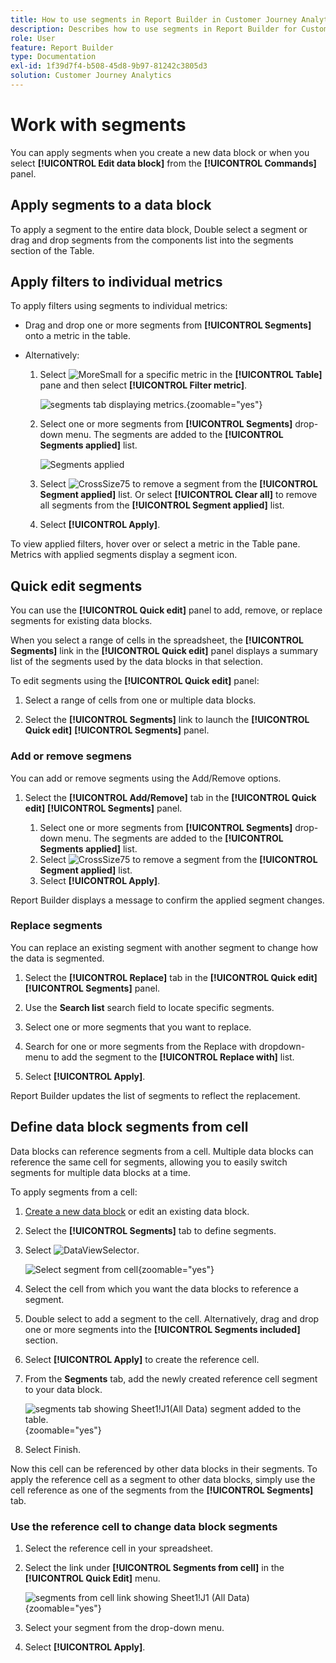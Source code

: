 ```yaml
---
title: How to use segments in Report Builder in Customer Journey Analytics
description: Describes how to use segments in Report Builder for Customer Journey Analytics
role: User
feature: Report Builder
type: Documentation
exl-id: 1f39d7f4-b508-45d8-9b97-81242c3805d3
solution: Customer Journey Analytics
---
```

# Work with segments

You can apply segments when you create a new data block or when you select **[!UICONTROL Edit data block]** from the **[!UICONTROL Commands]** panel.

## Apply segments to a data block

To apply a segment to the entire data block, Double select a segment or drag and drop segments from the components list into the segments section of the Table.

## Apply filters to individual metrics

To apply filters using segments to individual metrics:

* Drag and drop one or more segments from **[!UICONTROL Segments]** onto a metric in the table. 
   
* Alternatively:

  1. Select ![MoreSmall](/help/assets/icons/MoreSmall.svg) for a specific metric in the **[!UICONTROL Table]** pane and then select **[!UICONTROL Filter metric]**. 

     ![segments tab displaying metrics.](./assets/filter-metric.png){zoomable="yes"}

  1. Select one or more segments from **[!UICONTROL Segments]** drop-down menu. The segments are added to the **[!UICONTROL Segments applied]** list.

     ![Segments applied](assets/segments-applied.png)
  1. Select ![CrossSize75](/help/assets/icons/CrossSize75.svg) to remove a segment from the **[!UICONTROL Segment applied]** list. Or select **[!UICONTROL Clear all]** to remove all segments from the **[!UICONTROL Segment applied]** list.
  1. Select **[!UICONTROL Apply]**.

To view applied filters, hover over or select a metric in the Table pane. Metrics with applied segments display a segment icon.


## Quick edit segments

You can use the **[!UICONTROL Quick edit]** panel to add, remove, or replace segments for existing data blocks.

When you select a range of cells in the spreadsheet, the **[!UICONTROL Segments]** link in the **[!UICONTROL Quick edit]** panel displays a summary list of the segments used by the data blocks in that selection.

To edit segments using the **[!UICONTROL Quick edit]** panel:

1. Select a range of cells from one or multiple data blocks.

1. Select the **[!UICONTROL Segments]** link to launch the **[!UICONTROL Quick edit]** **[!UICONTROL Segments]** panel.


### Add or remove segmens

You can add or remove segments using the Add/Remove options.

1. Select the **[!UICONTROL Add/Remove]** tab in the **[!UICONTROL Quick edit]** **[!UICONTROL Segments]** panel.

    
   1. Select one or more segments from **[!UICONTROL Segments]** drop-down menu. The segments are added to the **[!UICONTROL Segments applied]** list.
   1. Select ![CrossSize75](/help/assets/icons/CrossSize75.svg) to remove a segment from the **[!UICONTROL Segment applied]** list.
   1. Select **[!UICONTROL Apply]**.

Report Builder displays a message to confirm the applied segment changes.

### Replace segments

You can replace an existing segment with another segment to change how the data is segmented.

1. Select the **[!UICONTROL Replace]** tab in the **[!UICONTROL Quick edit]** **[!UICONTROL Segments]** panel.

1. Use the **Search list** search field to locate specific segments.

1. Select one or more segments that you want to replace.

1. Search for one or more segments from the Replace with dropdown-menu to add the segment to the **[!UICONTROL Replace with]** list.

1. Select **[!UICONTROL Apply]**.

Report Builder updates the list of segments to reflect the replacement.

## Define data block segments from cell

Data blocks can reference segments from a cell. Multiple data blocks can reference the same cell for segments, allowing you to easily switch segments for multiple data blocks at a time.

To apply segments from a cell:

1. [Create a new data block](create-a-data-block.md#create-a-data-block) or edit an existing data block.
1. Select the **[!UICONTROL Segments]** tab to define segments.
1. Select ![DataViewSelector](/help/assets/icons/DataViewSelector.svg).
   
   ![Select segment from cell](assets/select-segment-from-cell.png){zoomable="yes"}

1. Select the cell from which you want the data blocks to reference a segment.
   
1. Double select to add a segment to the cell. Alternatively, drag and drop one or more segments  into the **[!UICONTROL Segments included]** section. 

1. Select **[!UICONTROL Apply]** to create the reference cell.

1. From the **Segments** tab, add the newly created reference cell segment to your data block.

    ![segments tab showing Sheet1!J1(All Data) segment added to the table.](assets/segment-from-cell-applied.png){zoomable="yes"}

1. Select Finish.

Now this cell can be referenced by other data blocks in their segments. To apply the reference cell as a segment to other data blocks, simply use the cell reference as one of the segments from the **[!UICONTROL Segments]** tab. 

### Use the reference cell to change data block segments

1. Select the reference cell in your spreadsheet.

1. Select the link under **[!UICONTROL Segments from cell]** in the **[!UICONTROL Quick Edit]** menu.

    ![segments from cell link showing Sheet1!J1 (All Data)](assets/select-segment-from-cell-in-sheet.png){zoomable="yes"}

1. Select your segment from the drop-down menu.

1. Select **[!UICONTROL Apply]**.
